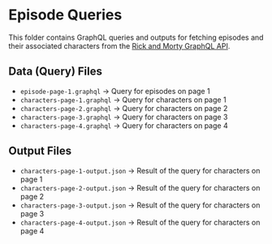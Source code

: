 # Episode Queries

This folder contains GraphQL queries and outputs for fetching episodes and their associated characters from the [Rick and Morty GraphQL API](https://rickandmortyapi.com/graphql).

## Data (Query) Files

- `episode-page-1.graphql` → Query for episodes on page 1
- `characters-page-1.graphql` → Query for characters on page 1
- `characters-page-2.graphql` → Query for characters on page 2
- `characters-page-3.graphql` → Query for characters on page 3
- `characters-page-4.graphql` → Query for characters on page 4

## Output Files

- `characters-page-1-output.json` → Result of the query for characters on page 1
- `characters-page-2-output.json` → Result of the query for characters on page 2
- `characters-page-3-output.json` → Result of the query for characters on page 3
- `characters-page-4-output.json` → Result of the query for characters on page 4

